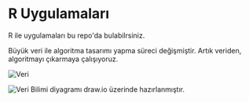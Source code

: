 # R Uygulamaları
R ile uygulamaları bu repo'da bulabilrsiniz.



Büyük veri ile algoritma tasarımı yapma süreci değişmiştir. Artık veriden, algoritmayı çıkarmaya çalışıyoruz.


![Veri](https://github.com/uzay00/VeriBilimi/blob/master/buyukveri.png)


![Veri Bilimi diyagramı draw.io üzerinde hazırlanmıştır.](https://www.draw.io/?lightbox=1&highlight=0000ff&edit=_blank&layers=1&nav=1#R7VnbjpswEP0aHlsFDAQek3S7falUKVIvjw4Y4sZgapxbv7422AmO2d0sm02lzRIp4DO%2B4DOeGXtwwKzY3TNYLb%2FSFBHHG6U7B3xyPC8ORuJfAvsWCKK4BXKG0xZyj8Ac%2F0UKVO3yNU5RbVTklBKOKxNMaFmihBsYZIxuzWoZJeaoFcyRBcwTSGz0B075skUjLzziXxDOl3pkN1TzW8BklTO6LtV4jgey5mrFBdR9qYnWS5jSbQcCdw6YMUp5%2B1TsZohIajVtbbvPD0gP781Qyc9p4LUNNpCskX7jkIim0xRvJJkE52UjCP%2Bs5UtNCcr4sSSecnVvWmVUjCumxfeKSl1RCj7UjaInooIbVbuHe1loQC2sEBaVKJWLumprvbHy6DBxZlFxBiLUu%2BjBWl1YcKNYjXqGsrxm5SK5Nlwh3i4xR%2FMKJlK6FYYusCUviBJnmJAZJZQ1bUEWJShJBF5zRleoI1lEgS88gh6vuzrVgt0gxtGuA6nVeo9ogTjbiypKCnxlOcqzeNrVbI926mps2bHRWGFQuYb80PXRPMSDspB%2Ba%2FEta7nHLMUWjWIu3OTK4mTUXD0stt4CTLXlJYIrJIRTyREWLmqiBAVOUzlgr5ouwPSBWc10FFhM%2Bz1Eexcgemy7pRlworEz852pu%2BLt%2FW3yHvj%2Bf%2BM96gkHJxyjMp3ICCspIrCucWIyLibO9j9FYaQLv2ThY3DQho6o3mN8odSI0DZbHTb6zF1jDBHI8caM630UqRG%2BUdxEMKUMPx6byoh9s4uarlmCVKtuoD3pKABPdMQhyxG3OhJcw32nWiUr1JZOD8ScpebYUvNU2td0tm9vKyH8jhiWkUkAcVgmqB7k5sLm6jG3QP5ebG6VeEkxb8QkjstcvQaVJS6ZbsLOYZMlCwkt5JJt6uVyAetnBlMsXqIbt5rfZazajV1T%2F6OeuDV%2BJbN2XUvhN27X4ohiqMP3w2F2DcATHV3Trl17O%2F%2BWNyh%2BbFIPrhcoXXsreOMW5cfmtsUPx0Mj5RMdXdWigvND5ZyWTAw%2BeGv6f2LlITi6A4OjeWaUh06Vz3FDXVY09GQnBsRR81QCIveKcTS0rf5mziWWux3713O3PQfC23a31gYmGngwsTYwpx1d1d3aJ5NnZxaDszKLE5JThnkBn5VEu2C6LIUoynrTZWESoUV2oWQCCE3t%2BrbRag%2FaXaWnu9ghRqsN%2F12ZF1ImiE5yCFF0PWX2HSEf%2F1Lwe11znO1f%2FrFA0PacjwXvWXLh1E9itdezS3qtLLmOze%2FB%2BqFg7cUXyjZYHb1isBbF43fJtvrx2y%2B4%2Bwc%3D)
